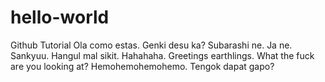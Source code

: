 # hello-world
Github Tutorial
Ola como estas. Genki desu ka? Subarashi ne. Ja ne. Sankyuu. Hangul mal sikit. Hahahaha. Greetings earthlings. What the fuck are you looking at? Hemohemohemohemo. Tengok dapat gapo? 
